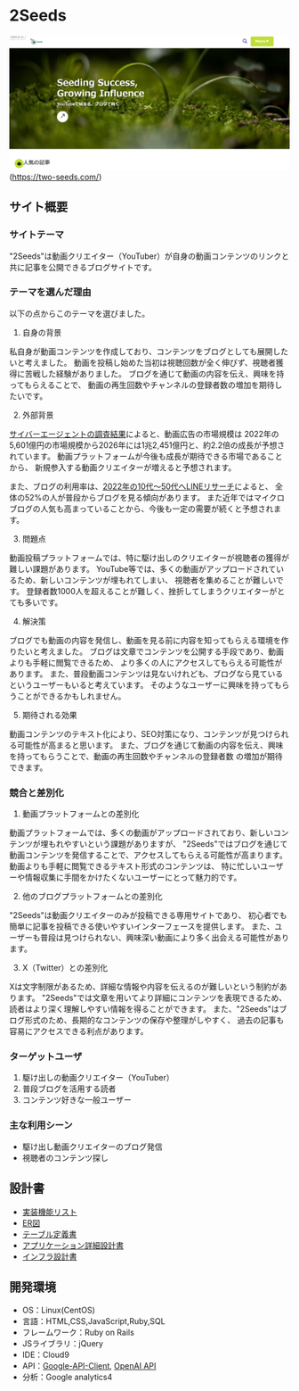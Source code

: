 # 2Seeds
![ウェブサイトデザイン](app/assets/images/image_2seeds.png)(https://two-seeds.com/)
## サイト概要
### サイトテーマ
"2Seeds"は動画クリエイター（YouTuber）が自身の動画コンテンツのリンクと共に記事を公開できるブログサイトです。


### テーマを選んだ理由
以下の点からこのテーマを選びました。
1. 自身の背景

私自身が動画コンテンツを作成しており、コンテンツをブログとしても展開したいと考えました。
動画を投稿し始めた当初は視聴回数が全く伸びず、視聴者獲得に苦戦した経験がありました。
ブログを通じて動画の内容を伝え、興味を持ってもらえることで、
動画の再生回数やチャンネルの登録者数の増加を期待したいです。

2. 外部背景

[サイバーエージェントの調査結果](https://www.cyberagent.co.jp/news/detail/id=28533)によると、動画広告の市場規模は
2022年の5,601億円の市場規模から2026年には1兆2,451億円と、約2.2倍の成長が予想されています。
動画プラットフォームが今後も成長が期待できる市場であることから、
新規参入する動画クリエイターが増えると予想されます。

また、ブログの利用率は、[2022年の10代～50代へLINEリサーチ](https://lineresearch-platform.blog.jp/archives/39590287.html)によると、
全体の52%の人が普段からブログを見る傾向があります。
また近年ではマイクロブログの人気も高まっていることから、今後も一定の需要が続くと予想されます。

3. 問題点

動画投稿プラットフォームでは、特に駆け出しのクリエイターが視聴者の獲得が難しい課題があります。
YouTube等では、多くの動画がアップロードされているため、新しいコンテンツが埋もれてしまい、
視聴者を集めることが難しいです。
登録者数1000人を超えることが難しく、挫折してしまうクリエイターがとても多いです。

4. 解決策

ブログでも動画の内容を発信し、動画を見る前に内容を知ってもらえる環境を作りたいと考えました。
ブログは文章でコンテンツを公開する手段であり、動画よりも手軽に閲覧できるため、
より多くの人にアクセスしてもらえる可能性があります。
また、普段動画コンテンツは見ないけれども、ブログなら見ているというユーザーもいると考えています。
そのようなユーザーに興味を持ってもらうことができるかもしれません。

5. 期待される効果

動画コンテンツのテキスト化により、SEO対策になり、コンテンツが見つけられる可能性が高まると思います。
また、ブログを通じて動画の内容を伝え、興味を持ってもらうことで、動画の再生回数やチャンネルの登録者数
の増加が期待できます。

### 競合と差別化
1. 動画プラットフォームとの差別化

動画プラットフォームでは、多くの動画がアップロードされており、新しいコンテンツが埋もれやすいという課題がありますが、
"2Seeds"ではブログを通じて動画コンテンツを発信することで、アクセスしてもらえる可能性が高まります。
動画よりも手軽に閲覧できるテキスト形式のコンテンツは、
特に忙しいユーザーや情報収集に手間をかけたくないユーザーにとって魅力的です。


2. 他のブログプラットフォームとの差別化

"2Seeds"は動画クリエイターのみが投稿できる専用サイトであり、
初心者でも簡単に記事を投稿できる使いやすいインターフェースを提供します。
また、ユーザーも普段は見つけられない、興味深い動画により多く出会える可能性があります。


3. X（Twitter）との差別化

Xは文字制限があるため、詳細な情報や内容を伝えるのが難しいという制約があります。
"2Seeds"では文章を用いてより詳細にコンテンツを表現できるため、
読者はより深く理解しやすい情報を得ることができます。
また、"2Seeds"はブログ形式のため、長期的なコンテンツの保存や整理がしやすく、
過去の記事も容易にアクセスできる利点があります。


### ターゲットユーザ
1. 駆け出しの動画クリエイター（YouTuber）
2. 普段ブログを活用する読者
3. コンテンツ好きな一般ユーザー

### 主な利用シーン
- 駆け出し動画クリエイターのブログ発信
- 視聴者のコンテンツ探し

## 設計書
- [実装機能リスト](https://docs.google.com/spreadsheets/d/1IKEIIgF9gjkuLv1vAXWJtswVwj657ZDvpVJUSlZzbV0/edit?usp=sharing)
- [ER図](https://viewer.diagrams.net/?tags=%7B%7D&highlight=0000ff&edit=_blank&layers=1&nav=1&title=2seeds.drawio#Uhttps%3A%2F%2Fraw.githubusercontent.com%2FGanmo3%2Fdrawio%2Fmain%2F2seeds.drawio)
- [テーブル定義書](https://docs.google.com/spreadsheets/d/1lAWPEyV9N0iK3HR92h8KX-l-o8PR1NATl8amYnyoq-Y/edit?usp=sharing)
- [アプリケーション詳細設計書](https://docs.google.com/spreadsheets/d/18j_40XPl1tqDtz9oDYATt7b2NeXC_fysV1027hO6ow4/edit#gid=549108681)
- [インフラ設計書](https://docs.google.com/spreadsheets/d/1AsAg6Z8v0BkMsnvSUh5lSJtNkMwutrQB/edit#gid=1237138394)
​
## 開発環境
- OS：Linux(CentOS)
- 言語：HTML,CSS,JavaScript,Ruby,SQL
- フレームワーク：Ruby on Rails
- JSライブラリ：jQuery
- IDE：Cloud9
- API：[Google-API-Client](https://github.com/googleapis/google-api-ruby-client), [OpenAI API](https://openai.com/)
- 分析：Google analytics4